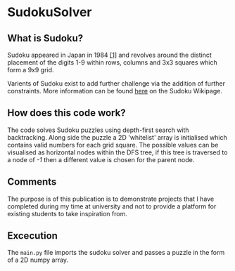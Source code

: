 # SudokuSolver

## What is Sudoku?
Sudoku appeared in Japan in 1984 [[1]](https://sudoku.com/how-to-play/the-history-of-sudoku/) and revolves around the distinct placement of the digits 1-9 within rows, columns and 3x3 squares which form a 9x9 grid.

Varients of Sudoku exist to add further challenge via the addition of further constraints. More information can be found [here](https://en.wikipedia.org/wiki/Sudoku) on the Sudoku Wikipage.

## How does this code work?
The code solves Sudoku puzzles using depth-first search with backtracking. Along side the puzzle a 2D 'whitelist' array is initialised which contains valid numbers for each grid square. The possible values can be visualised as horizontal nodes within the DFS tree, if this tree is traversed to a node of _-1_ then a different value is chosen for the parent node.

## Comments
The purpose is of this publication is to demonstrate projects that I have completed during my time at university and not to provide a platform for existing students to take inspiration from.

## Excecution
The `main.py` file imports the sudoku solver and passes a puzzle in the form of a 2D numpy array.
